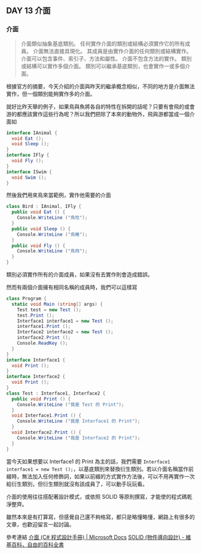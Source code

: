 ## DAY 13 介面

### 介面

> 介面類似抽象基底類別。 任何實作介面的類別或結構必須實作它的所有成員。
> 介面無法直接具現化。 其成員是由實作介面的任何類別或結構實作。
> 介面可以包含事件、索引子、方法和屬性。
> 介面不包含方法的實作。
> 類別或結構可以實作多個介面。 類別可以繼承基底類別，也會實作一或多個介面。

根據官方的摘要，今天介紹的介面與昨天的繼承概念相似，不同的地方是介面無法實作，但一個類別能夠實作多的介面。

就好比昨天舉的例子，如果鳥與魚將各自的特性在拆開的話呢？只要有會飛的或會游的都應該實作這些行為呢？所以我們把除了本來的動物外，飛與游都當成一個介面如


```csharp
interface IAnimal {
  void Eat ();
  void Sleep ();
}
interface IFly {
  void Fly ();
}
interface ISwim {
  void Swim ();
}
```

然後我們用來鳥來當範例，實作他需要的介面

```csharp
class Bird : IAnimal, IFly {
  public void Eat () {
    Console.WriteLine ("鳥吃");
  }
  public void Sleep () {
    Console.WriteLine ("鳥睡");
  }
  public void Fly () {
    Console.WriteLine ("鳥飛");
  }
}
```

類別必須實作所有的介面成員，如果沒有去實作則會造成錯誤。

然而有兩個介面擁有相同名稱的成員時，我們可以這樣寫

```csharp
class Program {
  static void Main (string[] args) {
    Test test = new Test ();
    test.Print ();
    Interface1 interface1 = new Test ();
    interface1.Print ();
    Interface2 interface2 = new Test ();
    interface2.Print ();
    Console.ReadKey ();
  }
}
interface Interface1 {
  void Print ();
}
interface Interface2 {
  void Print ();
}
class Test : Interface1, Interface2 {
  public void Print () {
    Console.WriteLine ("我是 Test 的 Print");
  }
  void Interface1.Print () {
    Console.WriteLine ("我是 Interface1 的 Print");
  }
  void Interface2.Print () {
    Console.WriteLine ("我是 Interface2 的 Print");
  }
}
```

當今天如果想要以 Interface1 的 Print 為主的話，我們需要 ```Interface1 interface1 = new Test ();```，以基底類別來替換衍生類別。若以介面名稱當作前綴時，無法加入任何修飾詞，如果以前綴的方式實作方法後，可以不用再實作一次給衍生類別，但衍生類別就沒有該成員了，可以動手玩玩看。

介面的使用往往搭配著設計模式，或依照 SOLID 等原則撰寫，才能使的程式碼乾淨整齊。

雖然本來是有打算寫，但感覺自己還不夠格寫，都只是略懂略懂，網路上有很多的文章，也歡迎留言一起討論。

參考連結
[介面 (C# 程式設計手冊) | Microsoft Docs]
[SOLID (物件導向設計) - 維基百科，自由的百科全書]

[介面 (C# 程式設計手冊) | Microsoft Docs]: https://docs.microsoft.com/zh-tw/dotnet/csharp/programming-guide/interfaces/
[SOLID (物件導向設計) - 維基百科，自由的百科全書]: https://zh.wikipedia.org/wiki/SOLID_(%E9%9D%A2%E5%90%91%E5%AF%B9%E8%B1%A1%E8%AE%BE%E8%AE%A1)